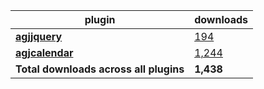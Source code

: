 plugin|downloads
------|----------
[**agjjquery**](https://www.npmjs.com/package/agjjquery)|[194](https://www.npmjs.com/package/agjjquery)
[**agjcalendar**](https://www.npmjs.com/package/agjcalendar)|[1,244](https://www.npmjs.com/package/agjcalendar)
**Total downloads across all plugins**|**1,438**
